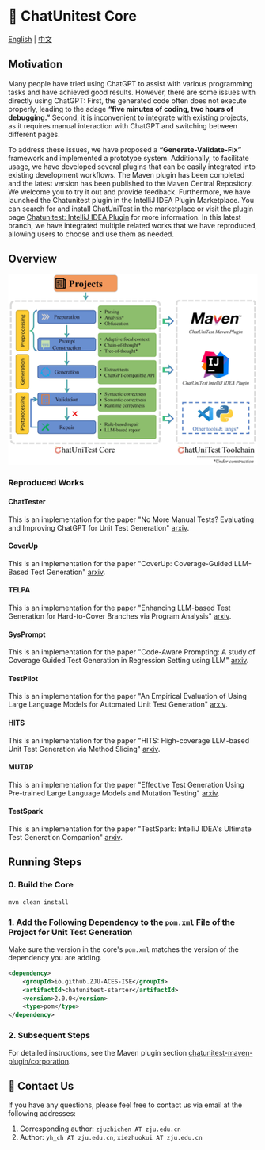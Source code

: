 # :mega: ChatUnitest Core

[English](./README.md) | [中文](./Readme_zh.md)

## Motivation
Many people have tried using ChatGPT to assist with various programming tasks and have achieved good results. However, there are some issues with directly using ChatGPT: First, the generated code often does not execute properly, leading to the adage **“five minutes of coding, two hours of debugging.”** Second, it is inconvenient to integrate with existing projects, as it requires manual interaction with ChatGPT and switching between different pages. 

To address these issues, we have proposed a **“Generate-Validate-Fix”** framework and implemented a prototype system. Additionally, to facilitate usage, we have developed several plugins that can be easily integrated into existing development workflows. The Maven plugin has been completed and the latest version has been published to the Maven Central Repository. We welcome you to try it out and provide feedback. Furthermore, we have launched the Chatunitest plugin in the IntelliJ IDEA Plugin Marketplace. You can search for and install ChatUniTest in the marketplace or visit the plugin page [Chatunitest: IntelliJ IDEA Plugin](https://plugins.jetbrains.com/plugin/22522-chatunitest) for more information. In this latest branch, we have integrated multiple related works that we have reproduced, allowing users to choose and use them as needed.

## Overview

![Overview](docs/img/overview.jpg)

### Reproduced Works
#### ChatTester
This is an implementation for the paper "No More Manual Tests? Evaluating and Improving ChatGPT for Unit Test Generation" [arxiv](https://arxiv.org/abs/2305.04207).
#### CoverUp
This is an implementation for the paper "CoverUp: Coverage-Guided LLM-Based Test Generation" [arxiv](https://arxiv.org/abs/2403.16218).
#### TELPA
This is an implementation for the paper "Enhancing LLM-based Test Generation for Hard-to-Cover Branches via Program Analysis" [arxiv](https://arxiv.org/abs/2404.04966).
#### SysPrompt
This is an implementation for the paper "Code-Aware Prompting: A study of Coverage Guided Test Generation in Regression Setting using LLM" [arxiv](https://arxiv.org/abs/2402.00097).
#### TestPilot
This is an implementation for the paper "An Empirical Evaluation of Using Large Language Models for Automated Unit Test Generation" [arxiv](https://arxiv.org/abs/2302.06527).
#### HITS
This is an implementation for the paper "HITS: High-coverage LLM-based Unit Test Generation via Method Slicing" [arxiv](https://arxiv.org/abs/2408.11324).
#### MUTAP
This is an implementation for the paper "Effective Test Generation Using Pre-trained Large Language Models and Mutation Testing" [arxiv](https://arxiv.org/abs/2308.16557).
#### TestSpark
This is an implementation for the paper "TestSpark: IntelliJ IDEA's Ultimate Test Generation Companion" [arxiv](https://arxiv.org/abs/2401.06580).

## Running Steps

### 0. Build the Core
```shell
mvn clean install
```

### 1. Add the Following Dependency to the `pom.xml` File of the Project for Unit Test Generation
Make sure the version in the core's `pom.xml` matches the version of the dependency you are adding.
```xml
<dependency>
    <groupId>io.github.ZJU-ACES-ISE</groupId>
    <artifactId>chatunitest-starter</artifactId>
    <version>2.0.0</version>
    <type>pom</type>
</dependency>
```

### 2. Subsequent Steps
For detailed instructions, see the Maven plugin section [chatunitest-maven-plugin/corporation](https://github.com/ZJU-ACES-ISE/chatunitest-maven-plugin/tree/corporation).

## :email: Contact Us

If you have any questions, please feel free to contact us via email at the following addresses:

1. Corresponding author: `zjuzhichen AT zju.edu.cn`
2. Author: `yh_ch AT zju.edu.cn`, `xiezhuokui AT zju.edu.cn`
